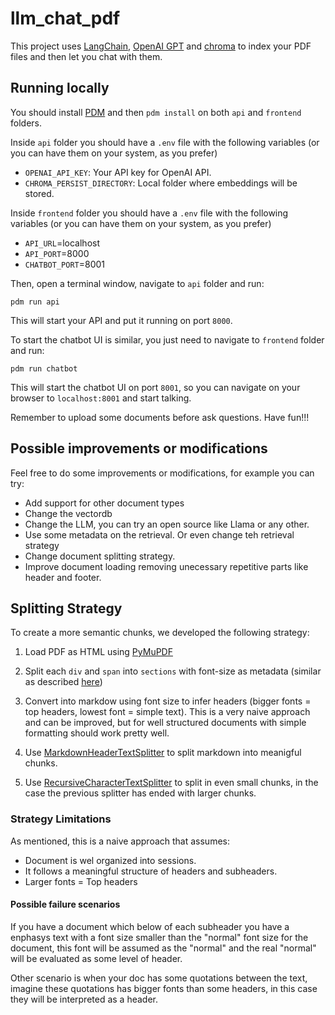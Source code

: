 # llm_chat_pdf
This project uses [LangChain](https://www.langchain.com/), [OpenAI GPT](https://openai.com/product) and [chroma](https://www.trychroma.com/) to index your PDF files and then let you chat with them.

## Running locally
You should install [PDM](https://pdm.fming.dev/latest/) and then `pdm install` on both `api` and `frontend` folders.

Inside `api` folder you should have a `.env` file with the following variables (or you can have them on your system, as you prefer)
- `OPENAI_API_KEY`: Your API key for OpenAI API.
- `CHROMA_PERSIST_DIRECTORY`: Local folder where embeddings will be stored.

Inside `frontend` folder you should have a `.env` file with the following variables (or you can have them on your system, as you prefer)
- `API_URL`=localhost
- `API_PORT`=8000
- `CHATBOT_PORT`=8001

Then, open a terminal window, navigate to `api` folder and run:
```shell
pdm run api
```
This will start your API and put it running on port `8000`.

To start the chatbot UI is similar, you just need to navigate to `frontend` folder and run:
```shell
pdm run chatbot
```
This will start the chatbot UI on port `8001`, so you can navigate on your browser to `localhost:8001` and start talking.

Remember to upload some documents before ask questions. Have fun!!!

## Possible improvements or modifications

Feel free to do some improvements or modifications, for example you can try:
- Add support for other document types
- Change the vectordb
- Change the LLM, you can try an open source like Llama or any other.
- Use some metadata on the retrieval. Or even change teh retrieval strategy
- Change document splitting strategy.
- Improve document loading removing unecessary repetitive parts like header and footer.

## Splitting Strategy
To create a more semantic chunks, we developed the following strategy:

1. Load PDF as HTML using [PyMuPDF](https://python.langchain.com/docs/modules/data_connection/document_loaders/pdf#using-pymupdf)

2. Split each `div` and `span` into `sections` with font-size as metadata (similar as described [here](https://python.langchain.com/docs/modules/data_connection/document_loaders/pdf#using-pdfminer-to-generate-html-text))

3. Convert into markdow using font size to infer headers (bigger fonts = top headers, lowest font = simple text). This is a very naive approach and can be improved, but for well structured documents with simple formatting should work pretty well.

4. Use [MarkdownHeaderTextSplitter](https://python.langchain.com/docs/modules/data_connection/document_transformers/text_splitters/markdown_header_metadata) to split markdown into meanigful chunks.

5. Use [RecursiveCharacterTextSplitter](https://python.langchain.com/docs/modules/data_connection/document_transformers/text_splitters/recursive_text_splitter) to split in even small chunks, in the case the previous splitter has ended with larger chunks.


### Strategy Limitations
As mentioned, this is a naive approach that assumes:
- Document is wel organized into sessions.
- It follows a meaningful structure of headers and subheaders.
- Larger fonts = Top headers

#### Possible failure scenarios
If you have a document which below of each subheader you have a enphasys text with a font size smaller than the "normal" font size for the document, this font will be assumed as the "normal" and the real "normal" will be evaluated as some level of header.

Other scenario is when your doc has some quotations between the text, imagine these quotations has bigger fonts than some headers, in this case they will be interpreted as a header.
